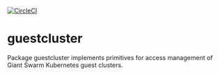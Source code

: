 [![CircleCI](https://circleci.com/gh/giantswarm/guestcluster.svg?&style=shield&circle-token=a987e51a348014169b823a496050d885309c17b6)](https://circleci.com/gh/giantswarm/guestcluster)

# guestcluster
Package guestcluster implements primitives for access management of Giant Swarm
Kubernetes guest clusters.
